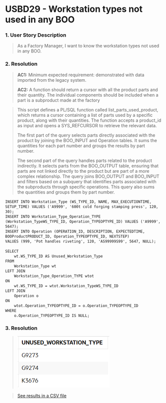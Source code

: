 # USBD29 - Workstation types not used in any BOO

### 1. User Story Description

>  As a Factory Manager, I want to know the workstation types not used in any BOO.


### 2. Resolution
>**AC1:** Minimum expected requirement: demonstrated with data imported from the
legacy system.
> 
>**AC2:** A function should return a cursor with all the product
parts and their quantity. The individual components should be included when a
part is a subproduct made at the factory

>This script defines a PL/SQL function called list_parts_used_product, which returns a cursor containing a list of parts used by a specific product, along with their quantities. The function accepts a product_id as input and opens a SYS_REFCURSOR to retrieve the relevant data.
>
>The first part of the query selects parts directly associated with the product by joining the BOO_INPUT and Operation tables. It sums the quantities for each part number and groups the results by part number.
>
>The second part of the query handles parts related to the product indirectly. It selects parts from the BOO_OUTPUT table, ensuring that parts are not linked directly to the product but are part of a more complex relationship. The query joins BOO_OUTPUT and BOO_INPUT and filters based on a subquery that identifies parts associated with the subproducts through specific operations. This query also sums the quantities and groups them by part number.

    INSERT INTO Workstation_Type (WS_TYPE_ID, NAME, MAX_EXECUTIONTIME, SETUP_TIME) VALUES ('A9999', '600t cold forging stamping press', 120, 30);
    INSERT INTO Workstation_Type_Operation_TYPE (Workstation_TypeWS_TYPE_ID, Operation_TYPEOPTYPE_ID) VALUES ('A9999', 5647);
    INSERT INTO Operation (OPERATION_ID, DESCRIPTION, EXPECTEDTIME, BOOProductPRODUCT_ID, Operation_TYPEOPTYPE_ID, NEXTSTEP)
    VALUES (999, 'Pot handles riveting', 120, 'AS99999S99', 5647, NULL);

    SELECT
        wt.WS_TYPE_ID AS Unused_Workstation_Type
    FROM
        Workstation_Type wt
    LEFT JOIN
        Workstation_Type_Operation_TYPE wtot
    ON
        wt.WS_TYPE_ID = wtot.Workstation_TypeWS_TYPE_ID
    LEFT JOIN
        Operation o
    ON
        wtot.Operation_TYPEOPTYPE_ID = o.Operation_TYPEOPTYPE_ID
    WHERE
        o.Operation_TYPEOPTYPE_ID IS NULL;



### 3. Resolution

>![Results](img/USBD29.png)

>[See results in a CSV file](csv_result/USBD29.csv)


